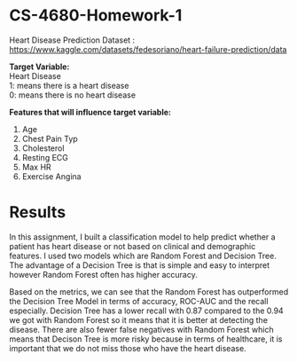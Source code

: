 # CS-4680-Homework-1

Heart Disease Prediction Dataset : https://www.kaggle.com/datasets/fedesoriano/heart-failure-prediction/data

**Target Variable:** 
<br>
Heart Disease
<br>
1: means there is a heart disease
<br>
0: means there is no heart disease

**Features that will influence target variable:** 
1. Age
2. Chest Pain Typ
3. Cholesterol
4. Resting ECG
5. Max HR
6. Exercise Angina

# Results
In this assignment, I built a classification model to help predict whether a patient has heart disease or not based on clinical and demographic features. I used two models which are Random Forest and Decision Tree. The advantage of a Decision Tree is that is simple and easy to interpret however Random Forest often has higher accuracy.

Based on the metrics, we can see that the Random Forest has outperformed the Decision Tree Model in terms of accuracy, ROC-AUC and the recall especially. Decision Tree has a lower recall with 0.87 compared to the 0.94 we got with Random Forest so it means that it is better at detecting the disease. There are also fewer false negatives with Random Forest which means that Decison Tree is more risky because in terms of healthcare, it is important that we do not miss those who have the heart disease.



